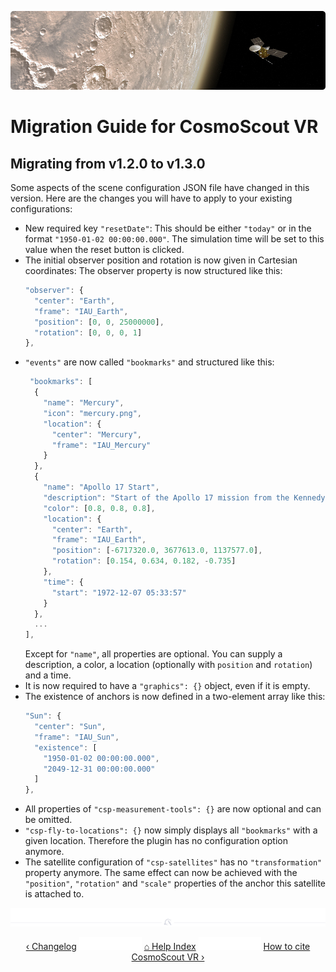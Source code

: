 <!-- 
SPDX-FileCopyrightText: German Aerospace Center (DLR) <cosmoscout@dlr.de>
SPDX-License-Identifier: CC-BY-4.0
 -->

<p align="center"> 
  <img src ="img/banner-mro.jpg" />
</p>

# Migration Guide for CosmoScout VR

## Migrating from v1.2.0 to v1.3.0

Some aspects of the scene configuration JSON file have changed in this version. Here are the changes you will have to apply to your existing configurations:

* New required key `"resetDate"`: This should be either `"today"` or in the format `"1950-01-02 00:00:00.000"`. The simulation time will be set to this value when the reset button is clicked.
* The initial observer position and rotation is now given in Cartesian coordinates: The observer property is now structured like this:
  ```javascript
  "observer": {
    "center": "Earth",
    "frame": "IAU_Earth",
    "position": [0, 0, 25000000],
    "rotation": [0, 0, 0, 1]
  },
  ```
* `"events"` are now called `"bookmarks"` and structured like this:
  ```javascript
   "bookmarks": [
    {
      "name": "Mercury",
      "icon": "mercury.png",
      "location": {
        "center": "Mercury",
        "frame": "IAU_Mercury"
      }
    },
    {
      "name": "Apollo 17 Start",
      "description": "Start of the Apollo 17 mission from the Kennedy Space Center.",
      "color": [0.8, 0.8, 0.8],
      "location": {
        "center": "Earth",
        "frame": "IAU_Earth",
        "position": [-6717320.0, 3677613.0, 1137577.0],
        "rotation": [0.154, 0.634, 0.182, -0.735]
      },
      "time": {
        "start": "1972-12-07 05:33:57"
      }
    },
    ...
  ],
  ```
  Except for `"name"`, all properties are optional. You can supply a description, a color, a location (optionally with `position` and `rotation`) and a time.
* It is now required to have a `"graphics": {}` object, even if it is empty.
* The existence of anchors is now defined in a two-element array like this:
  ```javascript
  "Sun": {
    "center": "Sun",
    "frame": "IAU_Sun",
    "existence": [
      "1950-01-02 00:00:00.000",
      "2049-12-31 00:00:00.000"
    ]
  },
  ```
* All properties of `"csp-measurement-tools": {}` are now optional and can be omitted.
* `"csp-fly-to-locations": {}` now simply displays all `"bookmarks"` with a given location. Therefore the plugin has no configuration option anymore.
* The satellite configuration of `"csp-satellites"` has no `"transformation"` property anymore. The same effect can now be achieved with the `"position"`, `"rotation"` and `"scale"` properties of the anchor this satellite is attached to.

<p align="center"><img src ="img/hr.svg"/></p>
<p align="center">
  <a href="changelog.md">&lsaquo; Changelog</a>
  <img src ="img/nav-vspace.svg"/>
  <a href="README.md">&#8962; Help Index</a>
  <img src ="img/nav-vspace.svg"/>
  <a href="citation.md">How to cite CosmoScout VR &rsaquo;</a>
</p>
